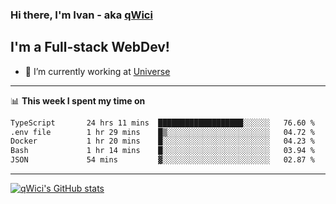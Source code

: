 ### Hi there, I'm Ivan - aka [qWici][website]

## I'm a Full-stack WebDev!
- 🔭 I’m currently working at [Universe][universe]

---

📊 **This week I spent my time on**
<!--START_SECTION:waka-->

```txt
TypeScript       24 hrs 11 mins  ███████████████████░░░░░░   76.60 %
.env file        1 hr 29 mins    █▒░░░░░░░░░░░░░░░░░░░░░░░   04.72 %
Docker           1 hr 20 mins    █░░░░░░░░░░░░░░░░░░░░░░░░   04.23 %
Bash             1 hr 14 mins    █░░░░░░░░░░░░░░░░░░░░░░░░   03.94 %
JSON             54 mins         ▓░░░░░░░░░░░░░░░░░░░░░░░░   02.87 %
```

<!--END_SECTION:waka-->

---

[![qWici's GitHub stats](https://github-readme-stats.vercel.app/api?username=qWici)](https://github.com/qWici/github-readme-stats)

[website]: https://devkucher.com
[twitter]: https://twitter.com/KucherDev
[linkedin]: https://www.linkedin.com/in/ivankucher
[universe]: https://universeapps.limited
